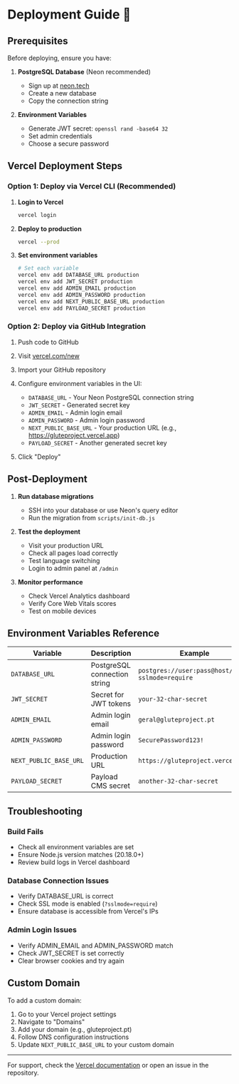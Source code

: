 # Deployment Guide 🚀

## Prerequisites

Before deploying, ensure you have:

1. **PostgreSQL Database** (Neon recommended)
   - Sign up at [neon.tech](https://neon.tech)
   - Create a new database
   - Copy the connection string

2. **Environment Variables**
   - Generate JWT secret: `openssl rand -base64 32`
   - Set admin credentials
   - Choose a secure password

## Vercel Deployment Steps

### Option 1: Deploy via Vercel CLI (Recommended)

1. **Login to Vercel**
   ```bash
   vercel login
   ```

2. **Deploy to production**
   ```bash
   vercel --prod
   ```

3. **Set environment variables**
   ```bash
   # Set each variable
   vercel env add DATABASE_URL production
   vercel env add JWT_SECRET production
   vercel env add ADMIN_EMAIL production
   vercel env add ADMIN_PASSWORD production
   vercel env add NEXT_PUBLIC_BASE_URL production
   vercel env add PAYLOAD_SECRET production
   ```

### Option 2: Deploy via GitHub Integration

1. Push code to GitHub
2. Visit [vercel.com/new](https://vercel.com/new)
3. Import your GitHub repository
4. Configure environment variables in the UI:
   - `DATABASE_URL` - Your Neon PostgreSQL connection string
   - `JWT_SECRET` - Generated secret key
   - `ADMIN_EMAIL` - Admin login email
   - `ADMIN_PASSWORD` - Admin login password
   - `NEXT_PUBLIC_BASE_URL` - Your production URL (e.g., https://gluteproject.vercel.app)
   - `PAYLOAD_SECRET` - Another generated secret key

5. Click "Deploy"

## Post-Deployment

1. **Run database migrations**
   - SSH into your database or use Neon's query editor
   - Run the migration from `scripts/init-db.js`

2. **Test the deployment**
   - Visit your production URL
   - Check all pages load correctly
   - Test language switching
   - Login to admin panel at `/admin`

3. **Monitor performance**
   - Check Vercel Analytics dashboard
   - Verify Core Web Vitals scores
   - Test on mobile devices

## Environment Variables Reference

| Variable | Description | Example |
|----------|-------------|---------|
| `DATABASE_URL` | PostgreSQL connection string | `postgres://user:pass@host/db?sslmode=require` |
| `JWT_SECRET` | Secret for JWT tokens | `your-32-char-secret` |
| `ADMIN_EMAIL` | Admin login email | `geral@gluteproject.pt` |
| `ADMIN_PASSWORD` | Admin login password | `SecurePassword123!` |
| `NEXT_PUBLIC_BASE_URL` | Production URL | `https://gluteproject.vercel.app` |
| `PAYLOAD_SECRET` | Payload CMS secret | `another-32-char-secret` |

## Troubleshooting

### Build Fails
- Check all environment variables are set
- Ensure Node.js version matches (20.18.0+)
- Review build logs in Vercel dashboard

### Database Connection Issues
- Verify DATABASE_URL is correct
- Check SSL mode is enabled (`?sslmode=require`)
- Ensure database is accessible from Vercel's IPs

### Admin Login Issues
- Verify ADMIN_EMAIL and ADMIN_PASSWORD match
- Check JWT_SECRET is set correctly
- Clear browser cookies and try again

## Custom Domain

To add a custom domain:

1. Go to your Vercel project settings
2. Navigate to "Domains"
3. Add your domain (e.g., gluteproject.pt)
4. Follow DNS configuration instructions
5. Update `NEXT_PUBLIC_BASE_URL` to your custom domain

---

For support, check the [Vercel documentation](https://vercel.com/docs) or open an issue in the repository.